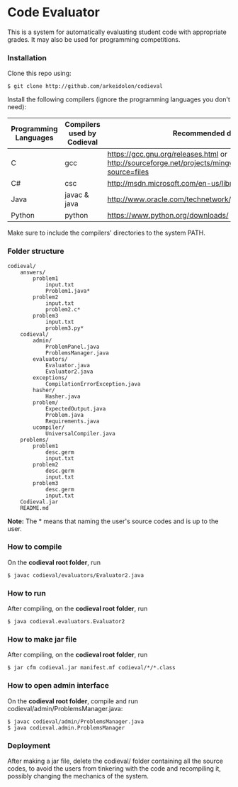 Code Evaluator
==============

This is a system for automatically evaluating student code with appropriate grades. It may also be used for programming competitions.

### Installation

Clone this repo using:

	$ git clone http://github.com/arkeidolon/codieval

Install the following compilers (ignore the programming languages you don't need):

| Programming Languages | Compilers used by Codieval | Recommended download links |
| --------------------- | -------------------------- | -------------------------- |
| C		        | gcc			     | https://gcc.gnu.org/releases.html or http://sourceforge.net/projects/mingw/files/latest/download?source=files       |
| C#    	        | csc			     | http://msdn.microsoft.com/en-us/library/dd831853.aspx |
| Java		        | javac & java		     | http://www.oracle.com/technetwork/java/javase/downloads/index.html |
| Python	        | python		     | https://www.python.org/downloads/ |

Make sure to include the compilers' directories to the system PATH.

### Folder structure

	codieval/
		answers/
			problem1
				input.txt
				Problem1.java*
			problem2
				input.txt
				problem2.c*
			problem3
				input.txt
				problem3.py*
		codieval/
			admin/
				ProblemPanel.java
				ProblemsManager.java
			evaluators/
				Evaluator.java
				Evaluator2.java
			exceptions/
				CompilationErrorException.java
			hasher/
				Hasher.java
			problem/
				ExpectedOutput.java
				Problem.java
				Requirements.java
			ucompiler/
				UniversalCompiler.java
		problems/
			problem1
				desc.germ
				input.txt
			problem2
				desc.germ
				input.txt
			problem3
				desc.germ
				input.txt
		Codieval.jar
		README.md

__Note:__ The * means that naming the user's source codes and is up to the user.

### How to compile

On the __codieval root folder__, run

	$ javac codieval/evaluators/Evaluator2.java

### How to run

After compiling, on the __codieval root folder__, run

	$ java codieval.evaluators.Evaluator2

### How to make jar file

After compiling, on the __codieval root folder__, run

	$ jar cfm codieval.jar manifest.mf codieval/*/*.class

### How to open admin interface

On the __codieval root folder__, compile and run codieval/admin/ProblemsManager.java:

	$ javac codieval/admin/ProblemsManager.java
	$ java codieval.admin.ProblemsManager

### Deployment

After making a jar file, delete the codieval/ folder containing all the source codes, to avoid the users from tinkering with the code and recompiling it, possibly changing the mechanics of the system.
